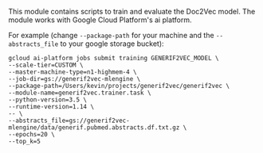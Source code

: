 This module contains scripts to train and evaluate the Doc2Vec model. The module
works with Google Cloud Platform's ai platform. 

For example (change `--package-path` for your machine and the `--abstracts_file` to your google storage bucket):
```shell script
gcloud ai-platform jobs submit training GENERIF2VEC_MODEL \
--scale-tier=CUSTOM \
--master-machine-type=n1-highmem-4 \
--job-dir=gs://generif2vec-mlengine \
--package-path=/Users/kevin/projects/generif2vec/generif2vec \
--module-name=generif2vec.trainer.task \
--python-version=3.5 \
--runtime-version=1.14 \
-- \
--abstracts_file=gs://generif2vec-mlengine/data/generif.pubmed.abstracts.df.txt.gz \
--epochs=20 \
--top_k=5
```